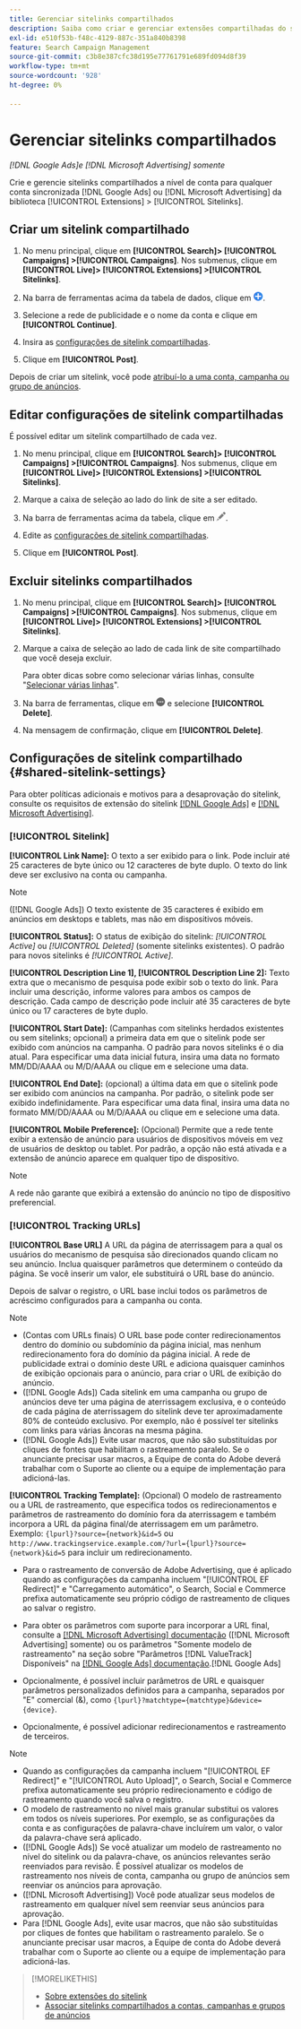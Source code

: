 ```yaml
---
title: Gerenciar sitelinks compartilhados
description: Saiba como criar e gerenciar extensões compartilhadas do sitelink.
exl-id: e510f53b-f48c-4129-887c-351a840b8398
feature: Search Campaign Management
source-git-commit: c3b8e387cfc38d195e77761791e689fd094d8f39
workflow-type: tm+mt
source-wordcount: '928'
ht-degree: 0%

---
```


# Gerenciar sitelinks compartilhados

*[!DNL Google Ads]e [!DNL Microsoft Advertising] somente*

Crie e gerencie sitelinks compartilhados a nível de conta para qualquer conta sincronizada [!DNL Google Ads] ou [!DNL Microsoft Advertising] da biblioteca [!UICONTROL Extensions] > [!UICONTROL Sitelinks].

## Criar um sitelink compartilhado

1. No menu principal, clique em **[!UICONTROL Search]> [!UICONTROL Campaigns] >[!UICONTROL Campaigns]**. Nos submenus, clique em **[!UICONTROL Live]> [!UICONTROL Extensions] >[!UICONTROL Sitelinks]**.

1. Na barra de ferramentas acima da tabela de dados, clique em ![Criar](/help/search-social-commerce/assets/add.png "Criar").

1. Selecione a rede de publicidade e o nome da conta e clique em **[!UICONTROL Continue]**.

1. Insira as [configurações de sitelink compartilhadas](#shared-sitelink-settings).

1. Clique em **[!UICONTROL Post]**.

Depois de criar um sitelink, você pode [atribuí-lo a uma conta, campanha ou grupo de anúncios](sitelink-extension-associate.md).

## Editar configurações de sitelink compartilhadas

É possível editar um sitelink compartilhado de cada vez.

1. No menu principal, clique em **[!UICONTROL Search]> [!UICONTROL Campaigns] >[!UICONTROL Campaigns]**. Nos submenus, clique em **[!UICONTROL Live]> [!UICONTROL Extensions] >[!UICONTROL Sitelinks]**.

1. Marque a caixa de seleção ao lado do link de site a ser editado.

1. Na barra de ferramentas acima da tabela, clique em ![Editar](/help/search-social-commerce/assets/edit.png "Editar").

1. Edite as [configurações de sitelink compartilhadas](#shared-sitelink-settings).

1. Clique em **[!UICONTROL Post]**.

## Excluir sitelinks compartilhados

1. No menu principal, clique em **[!UICONTROL Search]> [!UICONTROL Campaigns] >[!UICONTROL Campaigns]**. Nos submenus, clique em **[!UICONTROL Live]> [!UICONTROL Extensions] >[!UICONTROL Sitelinks]**.

1. Marque a caixa de seleção ao lado de cada link de site compartilhado que você deseja excluir.

   Para obter dicas sobre como selecionar várias linhas, consulte &quot;[Selecionar várias linhas](/help/search-social-commerce/common-tasks/navigation-editing-selection/multiple-rows-select.md)&quot;.

1. Na barra de ferramentas, clique em ![Mais](/help/search-social-commerce/assets/more.png "Mais") e selecione **[!UICONTROL Delete]**.

1. Na mensagem de confirmação, clique em **[!UICONTROL Delete]**.

## Configurações de sitelink compartilhado {#shared-sitelink-settings}

Para obter políticas adicionais e motivos para a desaprovação do sitelink, consulte os requisitos de extensão do sitelink [[!DNL Google Ads]](https://support.google.com/adspolicy/answer/1054210) e [[!DNL Microsoft Advertising]](https://help.ads.microsoft.com/#apex/ads/en/ext60206).

### [!UICONTROL Sitelink]

**[!UICONTROL Link Name]:** O texto a ser exibido para o link. Pode incluir até 25 caracteres de byte único ou 12 caracteres de byte duplo. O texto do link deve ser exclusivo na conta ou campanha.

>[!NOTE]
>
>([!DNL Google Ads]) O texto existente de 35 caracteres é exibido em anúncios em desktops e tablets, mas não em dispositivos móveis.

**[!UICONTROL Status]:** O status de exibição do sitelink: *[!UICONTROL Active]* ou *[!UICONTROL Deleted]* (somente sitelinks existentes). O padrão para novos sitelinks é *[!UICONTROL Active]*.

**[!UICONTROL Description Line 1], [!UICONTROL Description Line 2]:** Texto extra que o mecanismo de pesquisa pode exibir sob o texto do link. Para incluir uma descrição, informe valores para ambos os campos de descrição. Cada campo de descrição pode incluir até 35 caracteres de byte único ou 17 caracteres de byte duplo.

**[!UICONTROL Start Date]:** (Campanhas com sitelinks herdados existentes ou sem sitelinks; opcional) a primeira data em que o sitelink pode ser exibido com anúncios na campanha. O padrão para novos sitelinks é o dia atual. Para especificar uma data inicial futura, insira uma data no formato MM/DD/AAAA ou M/D/AAAA ou clique em   e selecione uma data.

**[!UICONTROL End Date]:** (opcional) a última data em que o sitelink pode ser exibido com anúncios na campanha. Por padrão, o sitelink pode ser exibido indefinidamente. Para especificar uma data final, insira uma data no formato MM/DD/AAAA ou M/D/AAAA ou clique em   e selecione uma data.

**[!UICONTROL Mobile Preference]:** (Opcional) Permite que a rede tente exibir a extensão de anúncio para usuários de dispositivos móveis em vez de usuários de desktop ou tablet. Por padrão, a opção não está ativada e a extensão de anúncio aparece em qualquer tipo de dispositivo.

>[!NOTE]
>
>A rede não garante que exibirá a extensão do anúncio no tipo de dispositivo preferencial.

### [!UICONTROL Tracking URLs]

**[!UICONTROL Base URL]** A URL da página de aterrissagem para a qual os usuários do mecanismo de pesquisa são direcionados quando clicam no seu anúncio. Inclua quaisquer parâmetros que determinem o conteúdo da página. Se você inserir um valor, ele substituirá o URL base do anúncio.

Depois de salvar o registro, o URL base inclui todos os parâmetros de acréscimo configurados para a campanha ou conta.

>[!NOTE]
>
>* (Contas com URLs finais) O URL base pode conter redirecionamentos dentro do domínio ou subdomínio da página inicial, mas nenhum redirecionamento fora do domínio da página inicial. A rede de publicidade extrai o domínio deste URL e adiciona quaisquer caminhos de exibição opcionais para o anúncio, para criar o URL de exibição do anúncio.
>* ([!DNL Google Ads]) Cada sitelink em uma campanha ou grupo de anúncios deve ter uma página de aterrissagem exclusiva, e o conteúdo de cada página de aterrissagem do sitelink deve ter aproximadamente 80% de conteúdo exclusivo. Por exemplo, não é possível ter sitelinks com links para várias âncoras na mesma página.
>* ([!DNL Google Ads]) Evite usar macros, que não são substituídas por cliques de fontes que habilitam o rastreamento paralelo. Se o anunciante precisar usar macros, a Equipe de conta do Adobe deverá trabalhar com o Suporte ao cliente ou a equipe de implementação para adicioná-las.

**[!UICONTROL Tracking Template]:** (Opcional) O modelo de rastreamento ou a URL de rastreamento, que especifica todos os redirecionamentos e parâmetros de rastreamento do domínio fora da aterrissagem e também incorpora a URL da página final/de aterrissagem em um parâmetro. Exemplo: `{lpurl}?source={network}&id=5` ou `http://www.trackingservice.example.com/?url={lpurl}?source={network}&id=5` para incluir um redirecionamento.

* Para o rastreamento de conversão de Adobe Advertising, que é aplicado quando as configurações da campanha incluem &quot;[!UICONTROL EF Redirect]&quot; e &quot;Carregamento automático&quot;, o Search, Social e Commerce prefixa automaticamente seu próprio código de rastreamento de cliques ao salvar o registro.

* Para obter os parâmetros com suporte para incorporar a URL final, consulte a [[!DNL Microsoft Advertising] documentação](https://help.ads.microsoft.com/#apex/3/en/56799) ([!DNL Microsoft Advertising] somente) ou os parâmetros &quot;Somente modelo de rastreamento&quot; na seção sobre &quot;Parâmetros [!DNL ValueTrack] Disponíveis&quot; na [[!DNL Google Ads] documentação](https://support.google.com/google-ads/answer/6305348).[!DNL Google Ads]

* Opcionalmente, é possível incluir parâmetros de URL e quaisquer parâmetros personalizados definidos para a campanha, separados por &quot;E&quot; comercial (&amp;), como `{lpurl}?matchtype={matchtype}&device={device}`.

* Opcionalmente, é possível adicionar redirecionamentos e rastreamento de terceiros.

>[!NOTE]
>
>* Quando as configurações da campanha incluem &quot;[!UICONTROL EF Redirect]&quot; e &quot;[!UICONTROL Auto Upload]&quot;, o Search, Social e Commerce prefixa automaticamente seu próprio redirecionamento e código de rastreamento quando você salva o registro.
>* O modelo de rastreamento no nível mais granular substitui os valores em todos os níveis superiores. Por exemplo, se as configurações da conta e as configurações de palavra-chave incluírem um valor, o valor da palavra-chave será aplicado.
>* ([!DNL Google Ads]) Se você atualizar um modelo de rastreamento no nível do sitelink ou da palavra-chave, os anúncios relevantes serão reenviados para revisão. É possível atualizar os modelos de rastreamento nos níveis de conta, campanha ou grupo de anúncios sem reenviar os anúncios para aprovação.
>* ([!DNL Microsoft Advertising]) Você pode atualizar seus modelos de rastreamento em qualquer nível sem reenviar seus anúncios para aprovação.
>* Para [!DNL Google Ads], evite usar macros, que não são substituídas por cliques de fontes que habilitam o rastreamento paralelo. Se o anunciante precisar usar macros, a Equipe de conta do Adobe deverá trabalhar com o Suporte ao cliente ou a equipe de implementação para adicioná-las.

>[!MORELIKETHIS]
>
>* [Sobre extensões do sitelink](sitelink-extension-about.md)
>* [Associar sitelinks compartilhados a contas, campanhas e grupos de anúncios](sitelink-extension-associate.md)
